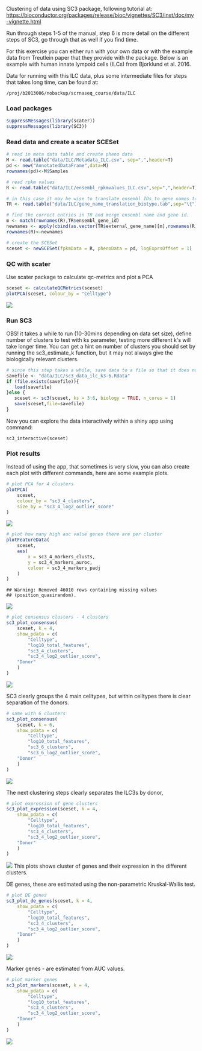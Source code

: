 Clustering of data using SC3 package, following tutorial at: <https://bioconductor.org/packages/release/bioc/vignettes/SC3/inst/doc/my-vignette.html>

Run through steps 1-5 of the manual, step 6 is more detail on the different steps of SC3, go through that as well if you find time.

For this exercise you can either run with your own data or with the example data from Treutlein paper that they provide with the package. Below is an example with human innate lympoid cells (ILCs) from Bjorklund et al. 2016.

Data for running with this ILC data, plus some intermediate files for steps that takes long time, can be found at:

`/proj/b2013006/nobackup/scrnaseq_course/data/ILC`

### Load packages

``` r
suppressMessages(library(scater))
suppressMessages(library(SC3))
```

### Read data and create a scater SCESet

``` r
# read in meta data table and create pheno data
M <- read.table("data/ILC/Metadata_ILC.csv", sep=",",header=T)
pd <- new("AnnotatedDataFrame",data=M)
rownames(pd)<-M$Samples

# read rpkm values
R <- read.table("data/ILC/ensembl_rpkmvalues_ILC.csv",sep=",",header=T)

# in this case it may be wise to translate ensembl IDs to gene names to make plots with genes more understandable
TR <- read.table("data/ILC/gene_name_translation_biotype.tab",sep="\t")

# find the correct entries in TR and merge ensembl name and gene id.
m <- match(rownames(R),TR$ensembl_gene_id)
newnames <- apply(cbind(as.vector(TR$external_gene_name)[m],rownames(R)),1,paste,collapse=":")
rownames(R)<-newnames

# create the SCESet
sceset <- newSCESet(fpkmData = R, phenoData = pd, logExprsOffset = 1)
```

### QC with scater

Use scater package to calculate qc-metrics and plot a PCA

``` r
sceset <- calculateQCMetrics(sceset)
plotPCA(sceset, colour_by = "Celltype")
```

![](sc3_ilc_files/figure-markdown_github/unnamed-chunk-3-1.png)

### Run SC3

OBS! it takes a while to run (10-30mins depending on data set size), define number of clusters to test with ks parameter, testing more different k's will take longer time. You can get a hint on number of clusters you should set by running the sc3\_estimate\_k function, but it may not always give the biologically relevant clusters.

``` r
# since this step takes a while, save data to a file so that it does not have to be rerun if you execute the code again.
savefile <- "data/ILC/sc3_data_ilc_k3-6.Rdata"
if (file.exists(savefile)){
   load(savefile)
}else {
   sceset <- sc3(sceset, ks = 3:6, biology = TRUE, n_cores = 1)
   save(sceset,file=savefile)
}
```

Now you can explore the data interactively within a shiny app using command:

`sc3_interactive(sceset)`

### Plot results

Instead of using the app, that sometimes is very slow, you can also create each plot with different commands, here are some example plots.

``` r
# plot PCA for 4 clusters
plotPCA(
    sceset, 
    colour_by = "sc3_4_clusters", 
    size_by = "sc3_4_log2_outlier_score"
)
```

![](sc3_ilc_files/figure-markdown_github/unnamed-chunk-5-1.png)

``` r
# plot how many high auc value genes there are per cluster
plotFeatureData(
    sceset, 
    aes(
        x = sc3_4_markers_clusts, 
        y = sc3_4_markers_auroc, 
        colour = sc3_4_markers_padj
    )
)
```

    ## Warning: Removed 46010 rows containing missing values
    ## (position_quasirandom).

![](sc3_ilc_files/figure-markdown_github/unnamed-chunk-5-2.png)

``` r
# plot consensus clusters - 4 clusters
sc3_plot_consensus(
    sceset, k = 4, 
    show_pdata = c(
        "Celltype", 
        "log10_total_features",
        "sc3_4_clusters", 
        "sc3_4_log2_outlier_score",
    "Donor" 
    )
)
```

![](sc3_ilc_files/figure-markdown_github/unnamed-chunk-5-3.png)

SC3 clearly groups the 4 main celltypes, but within celltypes there is clear separation of the donors.

``` r
# same with 6 clusters 
sc3_plot_consensus(
    sceset, k = 6, 
    show_pdata = c(
        "Celltype", 
        "log10_total_features",
        "sc3_6_clusters", 
        "sc3_6_log2_outlier_score",
    "Donor" 
    )
)
```

![](sc3_ilc_files/figure-markdown_github/unnamed-chunk-6-1.png)

The next clustering steps clearly separates the ILC3s by donor,

``` r
# plot expression of gene clusters
sc3_plot_expression(sceset, k = 4,
    show_pdata = c(
        "Celltype", 
        "log10_total_features",
        "sc3_4_clusters", 
        "sc3_4_log2_outlier_score",
    "Donor" 
    )
)
```

![](sc3_ilc_files/figure-markdown_github/unnamed-chunk-7-1.png) This plots shows cluster of genes and their expression in the different clusters.

DE genes, these are estimated using the non-parametric Kruskal-Wallis test.

``` r
# plot DE genes
sc3_plot_de_genes(sceset, k = 4,
    show_pdata = c(
        "Celltype", 
        "log10_total_features",
        "sc3_4_clusters", 
        "sc3_4_log2_outlier_score",
    "Donor" 
    )
)
```

![](sc3_ilc_files/figure-markdown_github/unnamed-chunk-8-1.png)

Marker genes - are estimated from AUC values.

``` r
# plot marker genes
sc3_plot_markers(sceset, k = 4,
    show_pdata = c(
        "Celltype", 
        "log10_total_features",
        "sc3_4_clusters", 
        "sc3_4_log2_outlier_score",
    "Donor" 
    )
)
```

![](sc3_ilc_files/figure-markdown_github/unnamed-chunk-9-1.png)

